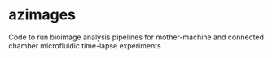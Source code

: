 # azimages
Code to run bioimage analysis pipelines for mother-machine and connected chamber microfluidic time-lapse experiments
